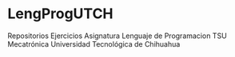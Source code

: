 # LengProgUTCH
Repositorios Ejercicios Asignatura Lenguaje de Programacion TSU Mecatrónica Universidad Tecnológica de Chihuahua
